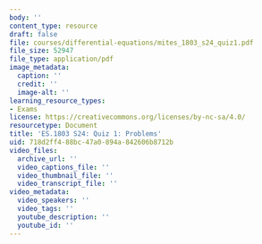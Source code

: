```yaml
---
body: ''
content_type: resource
draft: false
file: courses/differential-equations/mites_1803_s24_quiz1.pdf
file_size: 52947
file_type: application/pdf
image_metadata:
  caption: ''
  credit: ''
  image-alt: ''
learning_resource_types:
- Exams
license: https://creativecommons.org/licenses/by-nc-sa/4.0/
resourcetype: Document
title: 'ES.1803 S24: Quiz 1: Problems'
uid: 718d2ff4-88bc-47a0-894a-842606b8712b
video_files:
  archive_url: ''
  video_captions_file: ''
  video_thumbnail_file: ''
  video_transcript_file: ''
video_metadata:
  video_speakers: ''
  video_tags: ''
  youtube_description: ''
  youtube_id: ''
---
```

